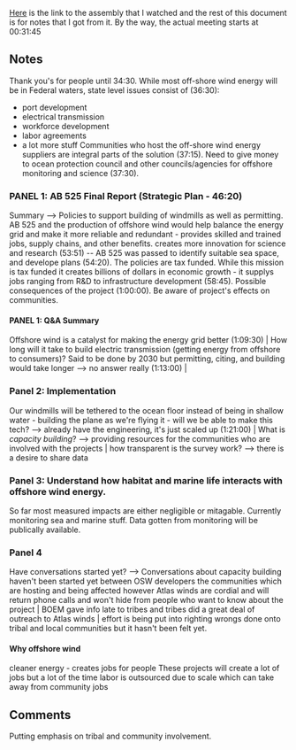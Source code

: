 [Here](https://www.assembly.ca.gov/media/assembly-select-committee-offshore-wind-energy-california-20241018) is the link to the assembly that I watched and the rest of this document is for notes that I got from it. By the way, the actual meeting starts at 00:31:45

## Notes
Thank you's for people until 34:30. While most off-shore wind energy will be in Federal waters, state level issues consist of (36:30):
- port development
- electrical transmission
- workforce development
- labor agreements
- a lot more stuff
Communities who host the off-shore wind energy suppliers are integral parts of the solution (37:15). Need to give money to ocean protection council and other councils/agencies for offshore monitoring and science (37:30). 

### PANEL 1: AB 525 Final Report (Strategic Plan - 46:20)
Summary --> Policies to support building of windmills as well as permitting. AB 525 and the production of offshore wind would help balance the energy grid and make it more reliable and redundant - provides skilled and trained jobs, supply chains, and other benefits. creates more innovation for science and research (53:51) -- AB 525 was passed to identify suitable sea space, and develope plans (54:20). The policies are tax funded. While this mission is tax funded it creates billions of dollars in economic growth - it supplys jobs ranging from R&D to infrastructure development (58:45). Possible consequences of the project (1:00:00). Be aware of project's effects on communities. 

#### PANEL 1: Q&A Summary
Offshore wind is a catalyst for making the energy grid better (1:09:30) | How long will it take to build electric transmission (getting energy from offshore to consumers)? Said to be done by 2030 but permitting, citing, and building would take longer --> no answer really (1:13:00) |

### Panel 2: Implementation
Our windmills will be tethered to the ocean floor instead of being in shallow water - building the plane as we're flying it - will we be able to make this tech? --> already have the engineering, it's just scaled up (1:21:00) | What is *capacity building*? --> providing resources for the communities who are involved with the projects | how transparent is the survey work? --> there is a desire to share data

### Panel 3: Understand how habitat and marine life interacts with offshore wind energy.
So far most measured impacts are either negligible or mitagable. Currently monitoring sea and marine stuff. Data gotten from monitoring will be publically available. 

### Panel 4
Have conversations started yet? --> Conversations about capacity building haven't been started yet between OSW developers the communities which are hosting and being affected however Atlas winds are cordial and will return phone calls and won't hide from people who want to know about the project | BOEM gave info late to tribes and tribes did a great deal of outreach to Atlas winds | effort is being put into righting wrongs done onto tribal and local communities but it hasn't been felt yet. 

#### Why offshore wind
cleaner energy - creates jobs for people
These projects will create a lot of jobs but a lot of the time labor is outsourced due to scale which can take away from community jobs

## Comments
Putting emphasis on tribal and community involvement. 